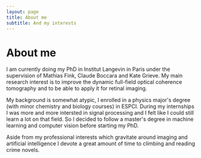 ```yaml
---
layout: page
title: About me
subtitle: And my interests
---
```

# About me

I am currently doing my PhD in Institut Langevin in Paris under the supervision of Mathias Fink, Claude Boccara and Kate Grieve. My main research interest is to improve the dynamic full-field optical coherence tomography and to be able to apply it for retinal imaging.

My background is somewhat atypic, I enrolled in a physics major's degree (with minor chemistry and biology courses) in ESPCI. During my internships I was more and more intersted in signal processing and I felt like I could still learn a lot on that field. So I decided to follow a master's degree in machine learning and computer vision before starting my PhD.

Aside from my professional interests which gravitate around imaging and artificial intelligence I devote a great amount of time to climbing and reading crime novels.
